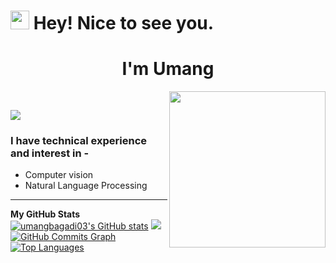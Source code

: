 

<h1><img src="https://emojis.slackmojis.com/emojis/images/1531849430/4246/blob-sunglasses.gif?1531849430" width="30"/> Hey! Nice to see you.</h1>
<h1 align="center">I'm Umang</h1>

<p align="center">
  <samp> 
    <img src = "https://octodex.github.com/images/daftpunktocat-thomas.gif" align = "right" width = 250, height = 250>
     <br>

![](https://komarev.com/ghpvc/?username=umangbagadi03&color=green) 

### I have technical experience and interest in -
* Computer vision 
* Natural Language Processing 

 ---
  <div>
  <b>My GitHub Stats</b><br />
    <a href="http://www.github.com/umangbagadi03"><img src="https://github-readme-stats.vercel.app/api?username=umangbagadi03&show_icons=true&hide=&count_private=true&title_color=0891b2&text_color=ffffff&icon_color=0891b2&bg_color=1c1917&hide_border=true&show_icons=true" alt="umangbagadi03's GitHub stats" /></a>
    <a href="http://www.github.com/umangbagadi03"><img src="https://github-readme-streak-stats.herokuapp.com/?user=umangbagadi03&stroke=ffffff&background=1c1917&ring=0891b2&fire=0891b2&currStreakNum=ffffff&currStreakLabel=0891b2&sideNums=ffffff&sideLabels=ffffff&dates=ffffff&hide_border=true" /></a>
    <a href="http://www.github.com/umangbagadi03"><img src="https://activity-graph.herokuapp.com/graph?username=umangbagadi03&bg_color=1c1917&color=ffffff&line=0891b2&point=ffffff&area_color=1c1917&area=true&hide_border=true&custom_title=GitHub%20Commits%20Graph" alt="GitHub Commits Graph" /></a>
    <a href="https://github.com/umangbagadi03" align="left"><img src="https://github-readme-stats.vercel.app/api/top-langs/?username=umangbagadi03&langs_count=10&title_color=0891b2&text_color=ffffff&icon_color=0891b2&bg_color=1c1917&hide_border=true&locale=en&custom_title=Top%20%Languages" alt="Top Languages" /></a>
  </div>
  
  

<!--
**umangbagadi03/umangbagadi03** is a ✨ _special_ ✨ repository because its `README.md` (this file) appears on your GitHub profile.

Here are some ideas to get you started:

- 🔭 I’m currently working on ...
- 🌱 I’m currently learning ...
- 👯 I’m looking to collaborate on ...
- 🤔 I’m looking for help with ...
- 💬 Ask me about ...
- 📫 How to reach me: ...
- 😄 Pronouns: ...
- ⚡ Fun fact: ...
-->
